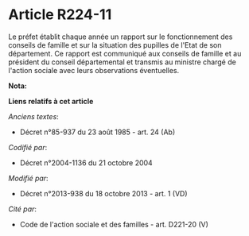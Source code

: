 # Article R224-11

Le préfet établit chaque année un rapport sur le fonctionnement des conseils de famille et sur la situation des pupilles de
l'Etat de son département. Ce rapport est communiqué aux conseils de famille et au président du conseil départemental et
transmis au ministre chargé de l'action sociale avec leurs observations éventuelles.

**Nota:**



**Liens relatifs à cet article**

_Anciens textes_:

  - Décret n°85-937 du 23 août 1985 - art. 24 (Ab)

_Codifié par_:

  - Décret n°2004-1136 du 21 octobre 2004

_Modifié par_:

  - Décret n°2013-938 du 18 octobre 2013 - art. 1 (VD)

_Cité par_:

  - Code de l'action sociale et des familles - art. D221-20 (V)
